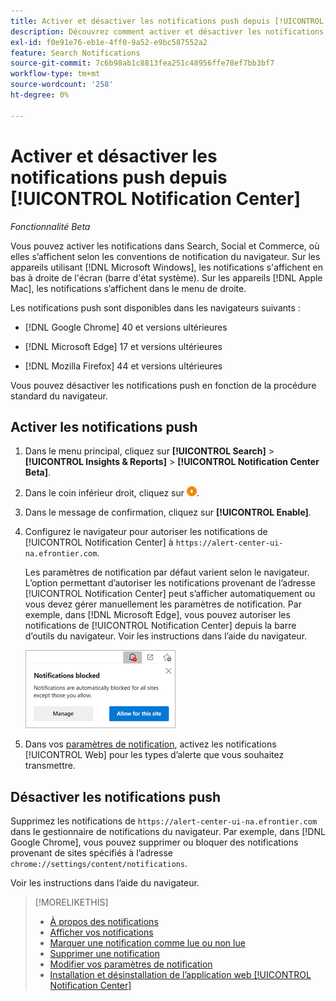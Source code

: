 ```yaml
---
title: Activer et désactiver les notifications push depuis [!UICONTROL Notification Center]
description: Découvrez comment activer et désactiver les notifications push depuis [!UICONTROL Notification Center].
exl-id: f0e91e76-eb1e-4ff0-9a52-e9bc587552a2
feature: Search Notifications
source-git-commit: 7c6b98ab1c8813fea251c48956ffe78ef7bb3bf7
workflow-type: tm+mt
source-wordcount: '258'
ht-degree: 0%

---
```


# Activer et désactiver les notifications push depuis [!UICONTROL Notification Center]

*Fonctionnalité Beta*

Vous pouvez activer les notifications dans Search, Social et Commerce, où elles s’affichent selon les conventions de notification du navigateur. Sur les appareils utilisant [!DNL Microsoft Windows], les notifications s&#39;affichent en bas à droite de l&#39;écran (barre d&#39;état système). Sur les appareils [!DNL Apple Mac], les notifications s’affichent dans le menu de droite.

Les notifications push sont disponibles dans les navigateurs suivants :

* [!DNL Google Chrome] 40 et versions ultérieures

* [!DNL Microsoft Edge] 17 et versions ultérieures

* [!DNL Mozilla Firefox] 44 et versions ultérieures

Vous pouvez désactiver les notifications push en fonction de la procédure standard du navigateur.

## Activer les notifications push

1. Dans le menu principal, cliquez sur **[!UICONTROL Search]** > **[!UICONTROL Insights & Reports]** > **[!UICONTROL Notification Center Beta]**.

2. Dans le coin inférieur droit, cliquez sur ![Activer les notifications push](/help/search-social-commerce/assets/notifications-push.png "Activer les notifications push").

3. Dans le message de confirmation, cliquez sur **[!UICONTROL Enable]**.

4. Configurez le navigateur pour autoriser les notifications de [!UICONTROL Notification Center] à `https://alert-center-ui-na.efrontier.com`.

   Les paramètres de notification par défaut varient selon le navigateur. L’option permettant d’autoriser les notifications provenant de l’adresse [!UICONTROL Notification Center] peut s’afficher automatiquement ou vous devez gérer manuellement les paramètres de notification. Par exemple, dans [!DNL Microsoft Edge], vous pouvez autoriser les notifications de [!UICONTROL Notification Center] depuis la barre d’outils du navigateur. Voir les instructions dans l’aide du navigateur.

   ![Où gérer les paramètres de notification dans Microsoft Edge](/help/search-social-commerce/assets/notifications-blocked-dialog.png "Où gérer les paramètres de notification dans Microsoft Edge")

5. Dans vos [paramètres de notification](notification-edit.md), activez les notifications [!UICONTROL Web] pour les types d’alerte que vous souhaitez transmettre.

## Désactiver les notifications push

Supprimez les notifications de `https://alert-center-ui-na.efrontier.com` dans le gestionnaire de notifications du navigateur. Par exemple, dans [!DNL Google Chrome], vous pouvez supprimer ou bloquer des notifications provenant de sites spécifiés à l’adresse `chrome://settings/content/notifications`.

Voir les instructions dans l’aide du navigateur.

>[!MORELIKETHIS]
>
>* [À propos des notifications](/help/search-social-commerce/notifications/notification-about.md)
>* [Afficher vos notifications](notification-view.md)
>* [Marquer une notification comme lue ou non lue](notification-mark-read-unread.md)
>* [Supprimer une notification](notification-delete.md)
>* [Modifier vos paramètres de notification](notification-edit.md)
>* [Installation et désinstallation de l’application web [!UICONTROL Notification Center]](notification-app-install-uninstall.md)
